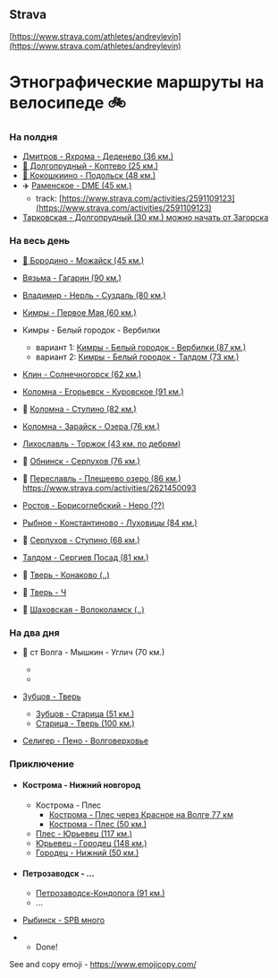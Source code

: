 ## Strava
[https://www.strava.com/athletes/andreylevin](https://www.strava.com/athletes/andreylevin)



# Этнографические маршруты на велосипеде 🚲

### На полдня
- [Дмитров - Яхрома - Деденево (36 км.)](https://www.strava.com/routes/15133399)
- [🗽 Долгопрудный - Коптево (25 км.)](https://www.strava.com/routes/18523786)
- [🦁 Кокошкиино - Подольск (48 км.)](https://www.strava.com/routes/16639737)
- ✈️ [Раменское - DME (45 км.)](https://www.strava.com/routes/16639672)
  - track: [https://www.strava.com/activities/2591109123](https://www.strava.com/activities/2591109123)
- [Тарковская - Долгопрудный (30 км.) можно начать от Загорска](https://www.strava.com/routes/18523928)


### На весь день

- [🍓 Бородино - Можайск (45 км.)](https://www.strava.com/routes/15133081)
- [Вязьма - Гагарин (90 км.)](https://www.strava.com/routes/16767454)
- [Владимир - Нерль - Суздаль (80 км.)](vladimir-nerl-suzdal.md)
- [Кимры - Первое Мая (60 км.)](https://www.strava.com/routes/16638214)
- Кимры - Белый городок - Вербилки
  - вариант 1: [Кимры - Белый городок - Вербилки (87 км.)](https://www.strava.com/routes/16638108) 
  - вариант 2: [Кимры - Белый городок - Талдом (73 км.)](https://www.strava.com/routes/15132567)
- [Клин - Солнечногорск (62 км.)](https://www.strava.com/routes/15129680)
- [Коломна - Егорьевск - Куровское (91 км.)](kolomna-kurovskoe.md)
- 🙈 [Коломна - Ступино (82 км.)](kolomna-stupino.md)
- [Коломна - Зарайск - Озера (76 км.)](https://www.strava.com/routes/15132167)
- [Лихославль - Торжок (43 км. по дебрям)](https://www.strava.com/routes/15130089)
- 🤟 [Обнинск - Серпухов (76 км.)](https://www.strava.com/routes/15163010)
- 🤟 [Переславль - Плещеево озеро (86 км.)](pereslavl-plesheevov-ozero.md) https://www.strava.com/activities/2621450093

- [Ростов - Борисоглебский - Неро (??) ](https://www.strava.com/routes/15129947)
- [Рыбное - Константиново - Луховицы (84 км.)](https://www.strava.com/routes/15198844) 
- 🐃 [Серпухов - Ступино (68 км.)](stupino-serpuhov.md)
- [Талдом - Сергиев Посад (81 км.)](https://www.strava.com/routes/16638140)
- 🤟 [Тверь - Конаково (..)]()
- 🤟 [Тверь - Ч ]()
- 🤟 [Шаховская - Волоколамск (..)]()

### На два дня
- 🤟 ст Волга - Мышкин - Углич (70 км.)
  - [](-)
  - [](-)

- [Зубцов - Тверь ](tver-staritsa-zubtsov.md)
  - [Зубцов - Старица (51 км.)](https://www.strava.com/routes/16625854)
  - [Старица - Тверь (100 км.)]( - )

- [Селигер - Пено - Волговерховье](https://www.strava.com/routes/15130341)

### Приключение

- #### Кострома - Нижний новгород
  - Кострома - Плес
    - [Кострома - Плес через Красное на Волге 77 км](https://www.strava.com/routes/17328744)
    - [Кострома - Плес (50 км.)](https://www.strava.com/routes/17328589)
  - [Плес - Юрьевец (117 км.)](https://www.strava.com/routes/17329026)
  - [Юрьевец - Городец (148 км.)](https://www.strava.com/routes/17329137)
  - [Городец - Нижний (50 км.)](https://www.strava.com/routes/17329153) 


- #### Петрозаводск - ...
  - [Петрозаводск-Кондопога (91 км.)](https://www.strava.com/routes/17409938)
  - ...
- [Рыбинск - SPB много]()

* - Done!

See and copy emoji - https://www.emojicopy.com/

